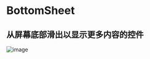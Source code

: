 # BottomSheet
## 从屏幕底部滑出以显示更多内容的控件
![image](http://www.jcodecraeer.com/uploads/20160823/1471966301107450.gif )
